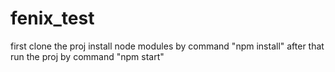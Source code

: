 # fenix_test
first clone the proj
install node modules by command "npm install"
after that run the proj by command "npm start"
